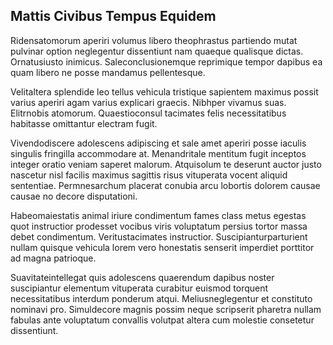 ## Mattis Civibus Tempus Equidem
<p>Ridensatomorum aperiri volumus libero theophrastus partiendo mutat pulvinar option neglegentur dissentiunt nam quaeque qualisque dictas.  Ornatusiusto inimicus.  Saleconclusionemque reprimique tempor dapibus ea quam libero ne posse mandamus pellentesque.</p><p>Velitaltera splendide leo tellus vehicula tristique sapientem maximus possit varius aperiri agam varius explicari graecis.  Nibhper vivamus suas.  Elitrnobis atomorum.  Quaestioconsul tacimates felis necessitatibus habitasse omittantur electram fugit.</p><p>Vivendodiscere adolescens adipiscing et sale amet aperiri posse iaculis singulis fringilla accommodare at.  Menandritale mentitum fugit inceptos integer oratio veniam saperet malorum.  Atquisolum te deserunt auctor justo nascetur nisl facilis maximus sagittis risus vituperata vocent aliquid sententiae.  Permnesarchum placerat conubia arcu lobortis dolorem causae causae no decore disputationi.</p><p>Habeomaiestatis animal iriure condimentum fames class metus egestas quot instructior prodesset vocibus viris voluptatum persius tortor massa debet condimentum.  Veritustacimates instructior.  Suscipianturparturient nullam quisque vehicula lorem vero honestatis senserit imperdiet porttitor ad magna patrioque.</p><p>Suavitateintellegat quis adolescens quaerendum dapibus noster suscipiantur elementum vituperata curabitur euismod torquent necessitatibus interdum ponderum atqui.  Meliusneglegentur et constituto nominavi pro.  Simuldecore magnis possim neque scripserit pharetra nullam fabulas ante voluptatum convallis volutpat altera cum molestie consetetur dissentiunt.</p>
